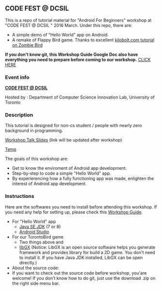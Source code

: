 ## CODE FEST @ DCSIL

This is a repo of tutorial material for "Android For Beginners" workshop at "CODE FEST @ DCSIL " 2016 March. 
Under this repo, there are:
* A simple demo of "Hello World" app on Android.
* A remake of Flappy Bird game. Thanks to excellent [kilobolt.com tutorial on Zombie Bird](http://www.kilobolt.com/introduction.html)

**If you don't know git, this Workshop Guide Google Doc also have everything you need to prepare before coming to our workshop.** [CLICK HERE](https://docs.google.com/document/d/1MoGgyrd5sMHsREQdDpVFPl_COFt-givCA4FoYwoduYQ/edit)

### Event info
[**CODE FEST @ DCSIL**](https://www.eventbrite.ca/e/codefest-dcsil-tickets-21589993251)

Hosted by : Department of Computer Science Innovation Lab, University of Toronto

### Description
This tutorial is designed for non-cs student / people with nearly zero background in programming.

[Workshop Talk Slides]() (link will be updated after workshop)

[Temp](https://docs.google.com/presentation/d/1mJ_eGwer4y4DhtkxJeQInO7C5v_d0S7ZvVETHBKMSN0/edit)

The goals of this workshop are:
* Get to know the enviroment of Android app development.
* Step-by-step to code a simple "Hello World" app.
* By experierencing how a fully functioning app was made, enlighten the interest of Android app development.


### Instructions
Here are the softwares you need to install before attending this workshop. If you need any help for setting up, please check this [Workshop Guide](https://docs.google.com/presentation/d/1s8QOGu1r68Q9Ff6SYWhvAjYlxg9XREKiomtVIiU7XzM/edit?usp=sharing).


* For "Hello World" app
  * [Java SE JDK](http://www.oracle.com/technetwork/java/javase/downloads/index.html) (7 or 8)
  * [Android Studio](http://developer.android.com/sdk/index.html#top)
* For our TorontoBird game
  * Two things above and  
  * [libGX](https://libgdx.badlogicgames.com/download.html) (Notice: LibGX is an open source software helps you generate framework and provides library for build a 2D game. You don't need to install it. If you have Java JDK installed, LibGX can be open directly.)
* About the source code:
 * If you want to check out the source code before workshop, you'are welcome! If you don't know how to do git, just use the download .zip on the right side menu bar.
  



